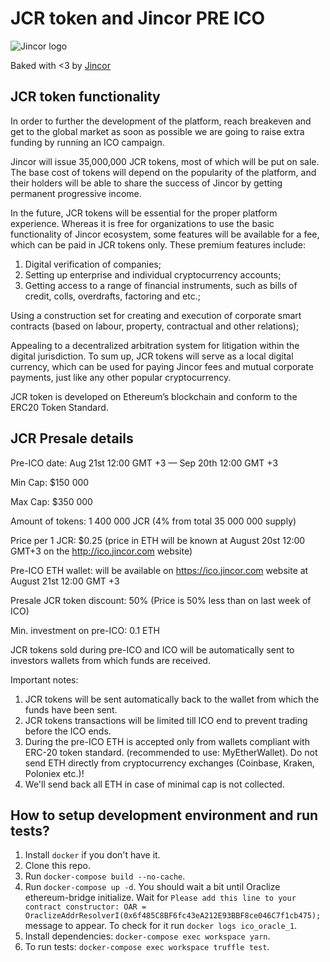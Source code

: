 # JCR token and Jincor PRE ICO
![Jincor logo](https://raw.githubusercontent.com/JincorTech/ico/master/logo.png)

Baked with <3 by [Jincor](https://ico.jincor.com)

## JCR token functionality
In order to further the development of the platform, reach breakeven and get to the global market as soon as possible we are going to raise extra funding by running an ICO campaign.

Jincor will issue 35,000,000 JCR tokens, most of which will be put on sale. The base cost of tokens will depend on the popularity of the platform, and their holders will be able to share the success of Jincor by getting permanent progressive income.

In the future, JCR tokens will be essential for the proper platform experience. Whereas it is free for organizations to use the basic functionality of Jincor ecosystem, some features will be available for a fee, which can be paid in JCR tokens only. These premium features include:

1. Digital verification of companies;
2. Setting up enterprise and individual cryptocurrency accounts;
3. Getting access to a range of financial instruments, such as bills of credit, colls, overdrafts, factoring and etc.;

Using a construction set for creating and execution of corporate smart contracts (based on labour, property, contractual and other relations);

Appealing to a decentralized arbitration system for litigation within the digital jurisdiction.
To sum up, JCR tokens will serve as a local digital currency, which can be used for paying Jincor fees and mutual corporate payments, just like any other popular cryptocurrency.

JCR token is developed on Ethereum’s blockchain and conform to the ERC20 Token Standard.


## JCR Presale details

Pre-ICO date: Aug 21st 12:00 GMT +3 — Sep 20th 12:00 GMT +3

Min Cap: $150 000

Max Cap: $350 000

Amount of tokens: 1 400 000 JCR (4% from total 35 000 000 supply)

Price per 1 JCR: $0.25 (price in ETH will be known at August 20st 12:00 GMT+3 on the http://ico.jincor.com website)

Pre-ICO ETH wallet: will be available on https://ico.jincor.com website at August 21st 12:00 GMT +3

Presale JCR token discount: 50% (Price is 50% less than on last week of ICO)

Min. investment on pre-ICO: 0.1 ETH

JCR tokens sold during pre-ICO and ICO will be automatically sent to investors wallets from which funds are received.

Important notes:

1. JCR tokens will be sent automatically back to the wallet from which the funds have been sent.
2. JCR tokens transactions will be limited till ICO end to prevent trading before the ICO ends.
3. During the pre-ICO ETH is accepted only from wallets compliant with ERC-20 token standard. (recommended to use: MyEtherWallet). Do not send ETH directly from cryptocurrency exchanges (Coinbase, Kraken, Poloniex etc.)!
4. We'll send back all ETH in case of minimal cap is not collected.

## How to setup development environment and run tests?

1. Install `docker` if you don't have it.
1. Clone this repo.
1. Run `docker-compose build --no-cache`.
1. Run `docker-compose up -d`. 
You should wait a bit until Oraclize ethereum-bridge initialize. Wait for 
`Please add this line to your contract constructor:
OAR = OraclizeAddrResolverI(0x6f485C8BF6fc43eA212E93BBF8ce046C7f1cb475);`
message to appear. To check for it run `docker logs ico_oracle_1`.
1. Install dependencies: `docker-compose exec workspace yarn`.
1. To run tests: `docker-compose exec workspace truffle test`.